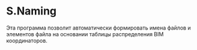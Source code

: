 # S.Naming
 Эта программа позволит автоматически формировать имена файлов и элементов файла на основании таблицы распределения BIM координаторов.

